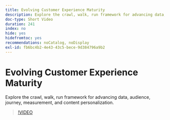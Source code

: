 ```yaml
---
title: Evolving Customer Experience Maturity
description: Explore the crawl, walk, run framework for advancing data, audience, journey, measurement, and content personalization.
doc-type: Short Video
duration: 241
index: no
hide: yes
hidefromtoc: yes
recommendations: noCatalog, noDisplay
exl-id: fb6bc4b2-4e43-43c5-bece-9d384796a9b2
---
```

# Evolving Customer Experience Maturity

Explore the crawl, walk, run framework for advancing data, audience, journey, measurement, and content personalization.

<!-- 85_S651_3442537_240_evolving-customer-experience-maturity -->
>[!VIDEO](https://video.tv.adobe.com/v/3458293/?learn=on&enablevpops=true)
